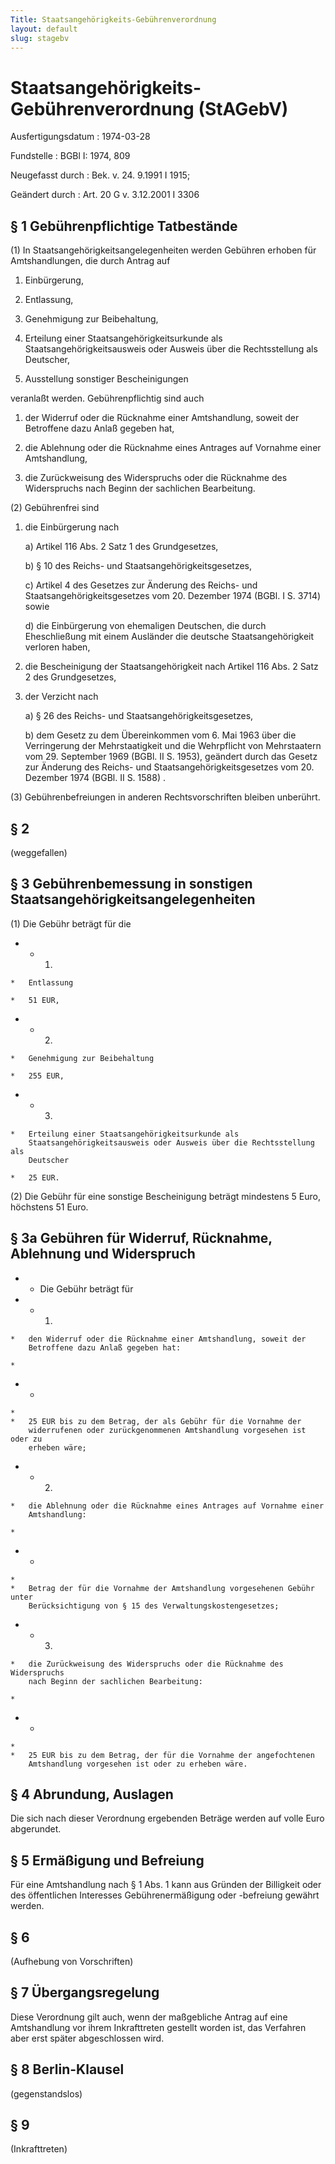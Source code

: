```yaml
---
Title: Staatsangehörigkeits-Gebührenverordnung
layout: default
slug: stagebv
---
```


# Staatsangehörigkeits-Gebührenverordnung (StAGebV)

Ausfertigungsdatum
:   1974-03-28

Fundstelle
:   BGBl I: 1974, 809

Neugefasst durch
:   Bek. v. 24. 9.1991 I 1915;

Geändert durch
:   Art. 20 G v. 3.12.2001 I 3306


## § 1 Gebührenpflichtige Tatbestände

(1) In Staatsangehörigkeitsangelegenheiten werden Gebühren erhoben für
Amtshandlungen, die durch Antrag auf

1.  Einbürgerung,


2.  Entlassung,


3.  Genehmigung zur Beibehaltung,


4.  Erteilung einer Staatsangehörigkeitsurkunde als
    Staatsangehörigkeitsausweis oder Ausweis über die Rechtsstellung als
    Deutscher,


5.  Ausstellung sonstiger Bescheinigungen



veranlaßt werden. Gebührenpflichtig sind auch

1.  der Widerruf oder die Rücknahme einer Amtshandlung, soweit der
    Betroffene dazu Anlaß gegeben hat,


2.  die Ablehnung oder die Rücknahme eines Antrages auf Vornahme einer
    Amtshandlung,


3.  die Zurückweisung des Widerspruchs oder die Rücknahme des Widerspruchs
    nach Beginn der sachlichen Bearbeitung.




(2) Gebührenfrei sind

1.  die Einbürgerung nach

    a)  Artikel 116 Abs. 2 Satz 1 des Grundgesetzes,


    b)  § 10 des Reichs- und Staatsangehörigkeitsgesetzes,


    c)  Artikel 4 des Gesetzes zur Änderung des Reichs- und
        Staatsangehörigkeitsgesetzes vom 20. Dezember 1974 (BGBl. I S. 3714)
        sowie


    d)  die Einbürgerung von ehemaligen Deutschen, die durch Eheschließung mit
        einem Ausländer die deutsche Staatsangehörigkeit verloren haben,





2.  die Bescheinigung der Staatsangehörigkeit nach Artikel 116 Abs. 2 Satz
    2 des Grundgesetzes,


3.  der Verzicht nach

    a)  § 26 des Reichs- und Staatsangehörigkeitsgesetzes,


    b)  dem Gesetz zu dem Übereinkommen vom 6. Mai 1963 über die Verringerung
        der Mehrstaatigkeit und die Wehrpflicht von Mehrstaatern vom 29.
        September 1969 (BGBl. II S. 1953), geändert durch das Gesetz zur
        Änderung des Reichs- und Staatsangehörigkeitsgesetzes vom 20. Dezember
        1974
        (BGBl. II S. 1588)                          .







(3) Gebührenbefreiungen in anderen Rechtsvorschriften bleiben
unberührt.


## § 2

(weggefallen)


## § 3 Gebührenbemessung in sonstigen Staatsangehörigkeitsangelegenheiten

(1) Die Gebühr beträgt für die

*    *   1.

    *   Entlassung

    *   51 EUR,


*    *   2.

    *   Genehmigung zur Beibehaltung

    *   255 EUR,


*    *   3.

    *   Erteilung einer Staatsangehörigkeitsurkunde als
        Staatsangehörigkeitsausweis oder Ausweis über die Rechtsstellung als
        Deutscher

    *   25 EUR.




(2) Die Gebühr für eine sonstige Bescheinigung beträgt mindestens 5
Euro, höchstens 51 Euro.


## § 3a Gebühren für Widerruf, Rücknahme, Ablehnung und Widerspruch


*    *   Die Gebühr beträgt für


*    *   1.

    *   den Widerruf oder die Rücknahme einer Amtshandlung, soweit der
        Betroffene dazu Anlaß gegeben hat:

    *

*    *
    *
    *   25 EUR bis zu dem Betrag, der als Gebühr für die Vornahme der
        widerrufenen oder zurückgenommenen Amtshandlung vorgesehen ist oder zu
        erheben wäre;


*    *   2.

    *   die Ablehnung oder die Rücknahme eines Antrages auf Vornahme einer
        Amtshandlung:

    *

*    *
    *
    *   Betrag der für die Vornahme der Amtshandlung vorgesehenen Gebühr unter
        Berücksichtigung von § 15 des Verwaltungskostengesetzes;


*    *   3.

    *   die Zurückweisung des Widerspruchs oder die Rücknahme des Widerspruchs
        nach Beginn der sachlichen Bearbeitung:

    *

*    *
    *
    *   25 EUR bis zu dem Betrag, der für die Vornahme der angefochtenen
        Amtshandlung vorgesehen ist oder zu erheben wäre.





## § 4 Abrundung, Auslagen

Die sich nach dieser Verordnung ergebenden Beträge werden auf volle
Euro abgerundet.


## § 5 Ermäßigung und Befreiung

Für eine Amtshandlung nach § 1 Abs. 1 kann aus Gründen der Billigkeit
oder des öffentlichen Interesses Gebührenermäßigung oder -befreiung
gewährt werden.


## § 6

(Aufhebung von Vorschriften)


## § 7 Übergangsregelung

Diese Verordnung gilt auch, wenn der maßgebliche Antrag auf eine
Amtshandlung vor ihrem Inkrafttreten gestellt worden ist, das
Verfahren aber erst später abgeschlossen wird.


## § 8 Berlin-Klausel

(gegenstandslos)


## § 9

(Inkrafttreten)

